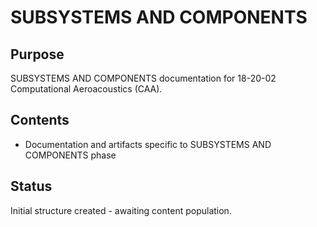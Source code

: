 # SUBSYSTEMS AND COMPONENTS

## Purpose
SUBSYSTEMS AND COMPONENTS documentation for 18-20-02 Computational Aeroacoustics (CAA).

## Contents
- Documentation and artifacts specific to SUBSYSTEMS AND COMPONENTS phase

## Status
Initial structure created - awaiting content population.
